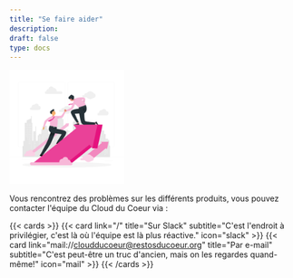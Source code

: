 ```yaml
---
title: "Se faire aider"
description:
draft: false
type: docs
---
```


<img src="./cdc-illustration-aide.png" alt="Aide" style="width: 40%;">

Vous rencontrez des problèmes sur les différents produits, vous pouvez contacter l'équipe du Cloud du Coeur via :

{{< cards >}}
  {{< card link="/" title="Sur Slack" subtitle="C'est l'endroit à privilégier, c'est là où l'équipe est là plus réactive." icon="slack" >}}
  {{< card link="mail://cloudducoeur@restosducoeur.org" title="Par e-mail" subtitle="C'est peut-être un truc d'ancien, mais on les regardes quand-même!" icon="mail" >}}
{{< /cards >}}
